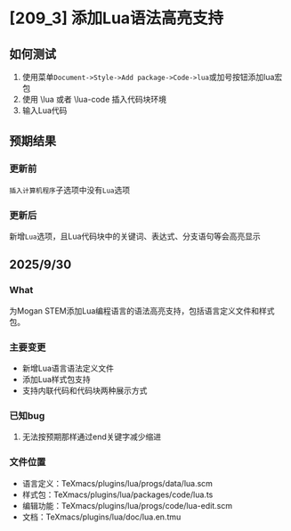 # [209_3] 添加Lua语法高亮支持

## 如何测试

1. 使用菜单`Document->Style->Add package->Code->lua`或加号按钮添加lua宏包
2. 使用 \lua 或者 \lua-code 插入代码块环境
3. 输入Lua代码

## 预期结果

### 更新前

`插入计算机程序`子选项中没有`Lua`选项

### 更新后

新增`Lua`选项，且Lua代码块中的关键词、表达式、分支语句等会高亮显示

## 2025/9/30

### What
为Mogan STEM添加Lua编程语言的语法高亮支持，包括语言定义文件和样式包。

### 主要变更
- 新增Lua语言语法定义文件
- 添加Lua样式包支持
- 支持内联代码和代码块两种展示方式

### 已知bug

1. 无法按预期那样通过end关键字减少缩进
   
### 文件位置

- 语言定义：TeXmacs/plugins/lua/progs/data/lua.scm
- 样式包：TeXmacs/plugins/lua/packages/code/lua.ts
- 编辑功能：TeXmacs/plugins/lua/progs/code/lua-edit.scm
- 文档：TeXmacs/plugins/lua/doc/lua.en.tmu